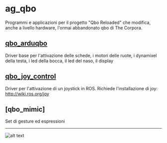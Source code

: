 # ag_qbo #

Programmi e applicazioni per il progetto "Qbo Reloaded" che modifica, anche a livello hardware, l'ormai abbandonato qbo di The Corpora.

## [qbo_arduqbo](qbo_arduqbo) ##
Driver base per l'attivazione delle schede, i motori delle ruote, i dynamixel della testa, i led della bocca, il led del naso, il display

## [qbo_joy_control](qbo_joy_control) ##
Driver per l'attivazione di un joystick in ROS.
Richiede l'installazione di joy: http://wiki.ros.org/joy

## [qbo_mimic] ##
Set di gesture ed espressioni
___
![alt text](https://gavazzionline.files.wordpress.com/2014/01/img_6916.jpg?w=200)
